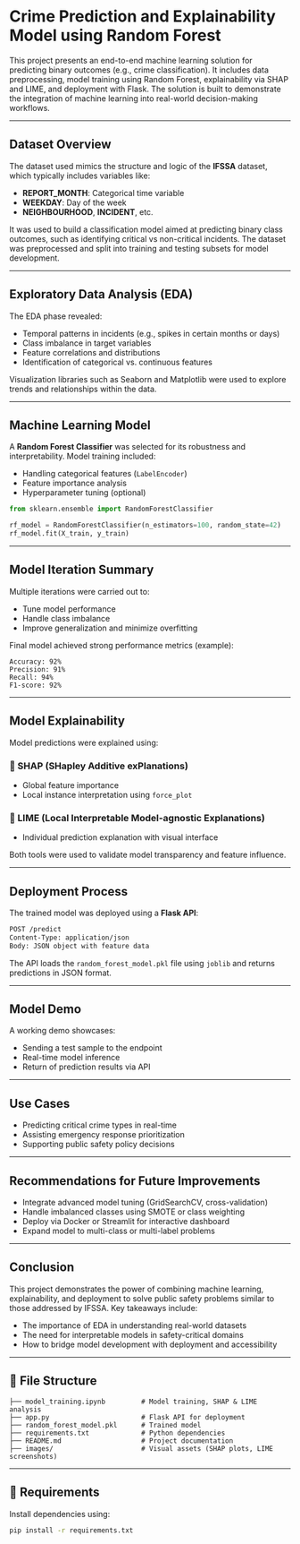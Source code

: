 # Crime Prediction and Explainability Model using Random Forest

This project presents an end-to-end machine learning solution for predicting binary outcomes (e.g., crime classification). It includes data preprocessing, model training using Random Forest, explainability via SHAP and LIME, and deployment with Flask. The solution is built to demonstrate the integration of machine learning into real-world decision-making workflows.

---

## Dataset Overview

The dataset used mimics the structure and logic of the **IFSSA** dataset, which typically includes variables like:
- **REPORT_MONTH**: Categorical time variable
- **WEEKDAY**: Day of the week
- **NEIGHBOURHOOD**, **INCIDENT**, etc.

It was used to build a classification model aimed at predicting binary class outcomes, such as identifying critical vs non-critical incidents. The dataset was preprocessed and split into training and testing subsets for model development.

---

## Exploratory Data Analysis (EDA)

The EDA phase revealed:
- Temporal patterns in incidents (e.g., spikes in certain months or days)
- Class imbalance in target variables
- Feature correlations and distributions
- Identification of categorical vs. continuous features

Visualization libraries such as Seaborn and Matplotlib were used to explore trends and relationships within the data.

---

## Machine Learning Model

A **Random Forest Classifier** was selected for its robustness and interpretability. Model training included:
- Handling categorical features (`LabelEncoder`)
- Feature importance analysis
- Hyperparameter tuning (optional)

```python
from sklearn.ensemble import RandomForestClassifier

rf_model = RandomForestClassifier(n_estimators=100, random_state=42)
rf_model.fit(X_train, y_train)
```

---

## Model Iteration Summary

Multiple iterations were carried out to:
- Tune model performance
- Handle class imbalance
- Improve generalization and minimize overfitting

Final model achieved strong performance metrics (example):
```
Accuracy: 92%
Precision: 91%
Recall: 94%
F1-score: 92%
```

---

## Model Explainability

Model predictions were explained using:

### 🔹 SHAP (SHapley Additive exPlanations)
- Global feature importance
- Local instance interpretation using `force_plot`

### 🔹 LIME (Local Interpretable Model-agnostic Explanations)
- Individual prediction explanation with visual interface

Both tools were used to validate model transparency and feature influence.

---

## Deployment Process

The trained model was deployed using a **Flask API**:

```bash
POST /predict
Content-Type: application/json
Body: JSON object with feature data
```

The API loads the `random_forest_model.pkl` file using `joblib` and returns predictions in JSON format.

---

## Model Demo

A working demo showcases:
- Sending a test sample to the endpoint
- Real-time model inference
- Return of prediction results via API

---

## Use Cases

- Predicting critical crime types in real-time
- Assisting emergency response prioritization
- Supporting public safety policy decisions

---

## Recommendations for Future Improvements

- Integrate advanced model tuning (GridSearchCV, cross-validation)
- Handle imbalanced classes using SMOTE or class weighting
- Deploy via Docker or Streamlit for interactive dashboard
- Expand model to multi-class or multi-label problems

---

## Conclusion

This project demonstrates the power of combining machine learning, explainability, and deployment to solve public safety problems similar to those addressed by IFSSA. Key takeaways include:
- The importance of EDA in understanding real-world datasets
- The need for interpretable models in safety-critical domains
- How to bridge model development with deployment and accessibility

---

## 📁 File Structure

```
├── model_training.ipynb         # Model training, SHAP & LIME analysis
├── app.py                       # Flask API for deployment
├── random_forest_model.pkl      # Trained model
├── requirements.txt             # Python dependencies
├── README.md                    # Project documentation
├── images/                      # Visual assets (SHAP plots, LIME screenshots)
```

---

## 🧪 Requirements

Install dependencies using:

```bash
pip install -r requirements.txt
```

